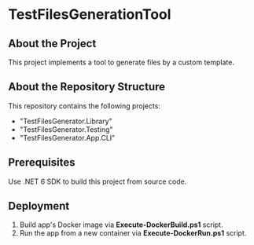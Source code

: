 # TestFilesGenerationTool

## About the Project

This project implements a tool to generate files by a custom template.

## About the Repository Structure

This repository contains the following projects:

- "TestFilesGenerator.Library"
- "TestFilesGenerator.Testing"
- "TestFilesGenerator.App.CLI"

## Prerequisites

Use .NET 6 SDK to build this project from source code.

## Deployment

1. Build app's Docker image via **Execute-DockerBuild.ps1** script.
2. Run the app from a new container via **Execute-DockerRun.ps1** script.
